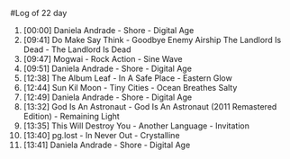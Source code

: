 #Log of 22 day

1. [00:00] Daniela Andrade - Shore - Digital Age
1. [09:41] Do Make Say Think - Goodbye Enemy Airship The Landlord Is Dead - The Landlord Is Dead
1. [09:47] Mogwai - Rock Action - Sine Wave
1. [09:51] Daniela Andrade - Shore - Digital Age
1. [12:38] The Album Leaf - In A Safe Place - Eastern Glow
1. [12:44] Sun Kil Moon - Tiny Cities - Ocean Breathes Salty
1. [12:49] Daniela Andrade - Shore - Digital Age
1. [13:32] God Is An Astronaut - God Is An Astronaut (2011 Remastered Edition) - Remaining Light
1. [13:35] This Will Destroy You - Another Language - Invitation
1. [13:40] pg.lost - In Never Out - Crystalline
1. [13:41] Daniela Andrade - Shore - Digital Age
